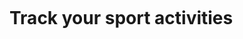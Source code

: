 <p align="center">
  <a href="https://zupimages.net/viewer.php?id=21/08/fnva.png"><img src="https://zupimages.net/up/21/08/fnva.png" alt="" /></a>
</p>

<h1> Track your sport activities </h1>
